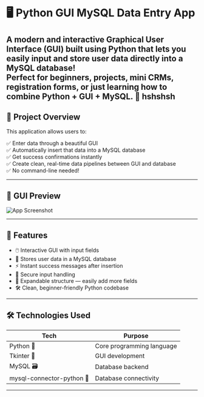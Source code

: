 # 🖥️ Python GUI MySQL Data Entry App

A modern and interactive **Graphical User Interface (GUI)** built using **Python** that lets you easily input and store user data directly into a **MySQL database**!  
Perfect for beginners, projects, mini CRMs, registration forms, or just learning how to combine **Python + GUI + MySQL**. 🚀
hshshsh
---

## 🎯 Project Overview

This application allows users to:

✅ Enter data through a beautiful GUI  
✅ Automatically insert that data into a MySQL database  
✅ Get success confirmations instantly  
✅ Create clean, real-time data pipelines between GUI and database  
✅ No command-line needed!

---

## 📸 GUI Preview

![App Screenshot](https://via.placeholder.com/800x400.png?text=Your+GUI+Preview+Here)

---

## 🌟 Features

- 🖱️ Interactive GUI with input fields
- 💾 Stores user data in a MySQL database
- ⚡ Instant success messages after insertion
- 🔐 Secure input handling
- 🧱 Expandable structure — easily add more fields
- 🛠️ Clean, beginner-friendly Python codebase

---

## 🛠 Technologies Used

| Tech         | Purpose                            |
|--------------|------------------------------------|
| Python 🐍     | Core programming language          |
| Tkinter 🎨    | GUI development                    |
| MySQL 🗃️      | Database backend                   |
| mysql-connector-python 🔗 | Database connectivity     |

---
